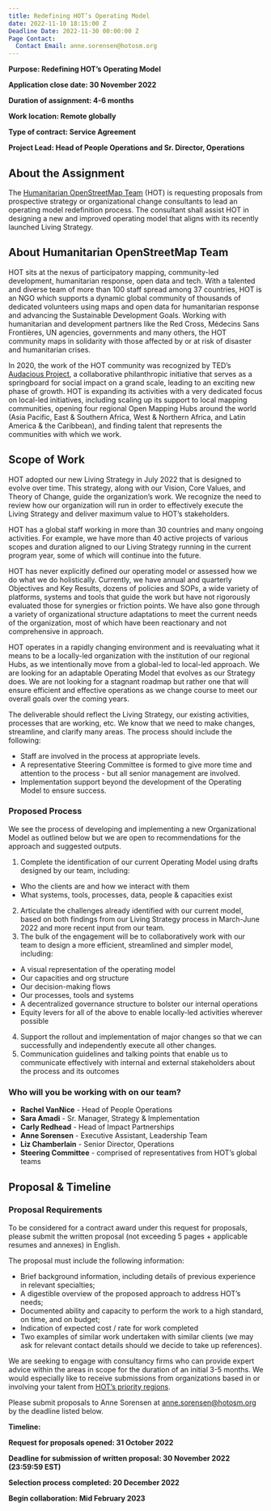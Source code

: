 ```yaml
---
title: Redefining HOT’s Operating Model
date: 2022-11-10 18:15:00 Z
Deadline Date: 2022-11-30 00:00:00 Z
Page Contact:
  Contact Email: anne.sorensen@hotosm.org
---
```


**Purpose: Redefining HOT’s Operating Model**

**Application close date: 30 November 2022**

**Duration of assignment: 4-6 months**

**Work location: Remote globally**

**Type of contract: Service Agreement**

**Project Lead: Head of People Operations  and Sr. Director, Operations**

## About the Assignment

The [Humanitarian OpenStreetMap Team](https://www.hotosm.org/) (HOT) is requesting proposals from prospective strategy or organizational change consultants to lead an operating model redefinition process. The consultant shall assist HOT in designing a new and improved operating model that aligns with its recently launched Living Strategy.

## About Humanitarian OpenStreetMap Team 

HOT sits at the nexus of participatory mapping, community-led development, humanitarian response, open data and tech. With a talented and diverse team of more than 100 staff spread among 37 countries, HOT is an NGO which supports a dynamic global community of thousands of dedicated volunteers using maps and open data for humanitarian response and advancing the Sustainable Development Goals. Working with humanitarian and development partners like the Red Cross, Médecins Sans Frontières, UN agencies, governments and many others, the HOT community maps in solidarity with those affected by or at risk of disaster and humanitarian crises.

In 2020, the work of the HOT community was recognized by TED’s [Audacious Project](https://www.ted.com/talks/rebecca_firth_can_we_call_it_a_world_map_if_it_s_missing_a_billion_people), a collaborative philanthropic initiative that serves as a springboard for social impact on a grand scale, leading to an exciting new phase of growth. HOT is expanding its activities with a very dedicated focus on local-led initiatives, including scaling up its support to local mapping communities, opening four regional Open Mapping Hubs around the world (Asia Pacific, East & Southern Africa, West & Northern Africa, and Latin America & the Caribbean), and finding talent that represents the communities with which we work.


## Scope of Work

HOT adopted our new Living Strategy in July 2022 that is designed to evolve over time. This strategy, along with our Vision, Core Values, and Theory of Change, guide the organization’s work. We recognize the need to review how our organization will run in order to effectively execute the Living Strategy and deliver maximum value to HOT’s stakeholders.

HOT has a global staff working in more than 30 countries and many ongoing activities. For example, we have more than 40 active projects of various scopes and duration aligned to our Living Strategy running in the current program year, some of which will continue into the future. 

HOT has never explicitly defined our operating model or assessed how we do what we do holistically. Currently, we have annual and quarterly Objectives and Key Results, dozens of policies and SOPs, a wide variety of platforms, systems and tools that guide the work but have not rigorously evaluated those for synergies or friction points. We have also gone through a variety of organizational structure adaptations to meet the current needs of the organization, most of which have been reactionary and not comprehensive in approach.

HOT operates in a rapidly changing environment and is reevaluating what it means to be a locally-led organization with the institution of our regional Hubs, as we intentionally move from a global-led to local-led approach. We are looking for an adaptable Operating Model that evolves as our Strategy does. We are not looking for a stagnant roadmap but rather one that will ensure efficient and effective operations as we change course to meet our overall goals over the coming years. 

The deliverable should reflect the Living Strategy, our existing activities, processes that are working, etc. We know that we need to make changes, streamline, and clarify many areas. The process should include the following:
* Staff are involved in the process at appropriate levels.
* A representative Steering Committee is formed to give more time and attention to the process - but all senior management are involved.
* Implementation support beyond the development of the Operating Model to ensure success. 

### Proposed Process
We see the process of developing and implementing a new Organizational Model as outlined below but we are open to recommendations for the approach and suggested outputs.
1. Complete the identification of our current Operating Model using drafts designed by our team, including:
* Who the clients are and how we interact with them
* What systems, tools, processes, data, people & capacities exist
2. Articulate the challenges already identified with our current model, based on both findings from our Living Strategy process in March-June 2022 and more recent input from our team. 
3. The bulk of the engagement will be to collaboratively work with our team to design a more efficient, streamlined and simpler model, including:
* A visual representation of the operating model
* Our capacities and org structure
* Our decision-making flows
* Our processes, tools and systems
* A decentralized governance structure to bolster our internal operations
* Equity levers for all of the above to enable locally-led activities wherever possible
4. Support the rollout and implementation of major changes so that we can successfully and independently execute all other changes.
5. Communication guidelines and talking points that enable us to communicate effectively with internal and external stakeholders about the process and its outcomes

### Who will you be working with on our team?
* **Rachel VanNice** - Head of People Operations
* **Sara Amadi** - Sr. Manager, Strategy & Implementation
* **Carly Redhead** - Head of Impact Partnerships
* **Anne Sorensen** - Executive Assistant, Leadership Team
* **Liz Chamberlain** - Senior Director, Operations
* **Steering Committee** - comprised of representatives from HOT’s global teams

## Proposal & Timeline

### Proposal Requirements
To be considered for a contract award under this request for proposals, please submit the written proposal (not exceeding 5 pages + applicable resumes and annexes) in English. 

The proposal must include the following information: 
* Brief background information, including details of previous experience in relevant specialties;
* A digestible overview of the proposed approach to address HOT’s needs;
* Documented ability and capacity to perform the work to a high standard, on time, and on budget;
* Indication of expected cost / rate for work completed
* Two examples of similar work undertaken with similar clients (we may ask for relevant contact details should we decide to take up references). 

We are seeking to engage with consultancy firms who can provide expert advice within the areas in scope for the duration of an initial 3-5 months. We would especially like to receive submissions from organizations based in or involving your talent from [HOT’s priority regions](https://www.hotosm.org/updates/four-regions-five-years-94-countries-one-billion-people/).

Please submit proposals to Anne Sorensen at [anne.sorensen@hotosm.org](mailto:anne.sorensen@hotosm.org) by the deadline listed below. 

**Timeline:**

**Request for proposals opened: 31 October 2022**

**Deadline for submission of written proposal: 30 November 2022  (23:59:59 EST)**

**Selection process completed: 20 December 2022**

**Begin collaboration: Mid February 2023**